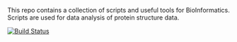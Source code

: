 This repo contains a collection of scripts and useful tools for BioInformatics.
Scripts are used for data analysis of protein structure data.

[![Build Status](https://secure.travis-ci.org/srdjanma/sergio92.svg)](http://travis-ci.org/srdjanma/sergio92)
